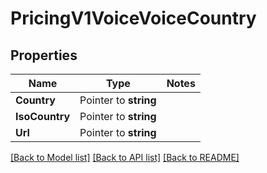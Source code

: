 # PricingV1VoiceVoiceCountry

## Properties
Name | Type | Notes
------------ | ------------- | -------------
**Country** | Pointer to **string** | 
**IsoCountry** | Pointer to **string** | 
**Url** | Pointer to **string** | 

[[Back to Model list]](../README.md#documentation-for-models) [[Back to API list]](../README.md#documentation-for-api-endpoints) [[Back to README]](../README.md)


